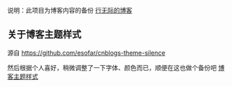 
说明：此项目为博客内容的备份 [行无际的博客](https://www.cnblogs.com/itwild/)

## 关于博客主题样式

源自 https://github.com/esofar/cnblogs-theme-silence 

然后根据个人喜好，稍微调整了一下字体、颜色而已，顺便在这也做个备份吧 [博客主题样式](https://github.com/itwild/Blog/blob/master/style.md)
